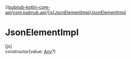 //[pubnub-kotlin-core-api](../../../index.md)/[com.pubnub.api](../index.md)/[[js]JsonElementImpl](index.md)/[JsonElementImpl](-json-element-impl.md)

# JsonElementImpl

[js]\
constructor(value: [Any](https://kotlinlang.org/api/latest/jvm/stdlib/kotlin-stdlib/kotlin/-any/index.html)?)
